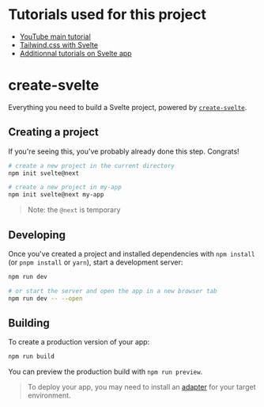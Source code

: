 # Tutorials used for this project

- [YouTube main tutorial](https://www.youtube.com/watch?v=YipaPr4Aex8)
- [Tailwind.css with Svelte](https://magrippis.com/blog/2021/how-to-use-tailwind-with-sveltekit)
- [Additionnal tutorials on Svelte app](https://blog.avneesh.tech/how-to-build-a-todo-app-with-svelte)

# create-svelte

Everything you need to build a Svelte project, powered by [`create-svelte`](https://github.com/sveltejs/kit/tree/master/packages/create-svelte).

## Creating a project

If you're seeing this, you've probably already done this step. Congrats!

```bash
# create a new project in the current directory
npm init svelte@next

# create a new project in my-app
npm init svelte@next my-app
```

> Note: the `@next` is temporary

## Developing

Once you've created a project and installed dependencies with `npm install` (or `pnpm install` or `yarn`), start a development server:

```bash
npm run dev

# or start the server and open the app in a new browser tab
npm run dev -- --open
```

## Building

To create a production version of your app:

```bash
npm run build
```

You can preview the production build with `npm run preview`.

> To deploy your app, you may need to install an [adapter](https://kit.svelte.dev/docs/adapters) for your target environment.
